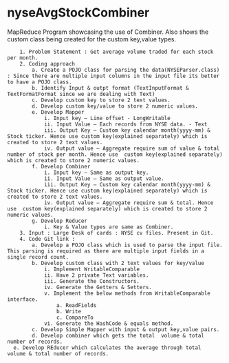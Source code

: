 # nyseAvgStockCombiner
MapReduce Program showcasing the use of Combiner. Also shows the custom class being created for the custom key,value types.

		1. Problem Statement : Get average volume traded for each stock per month.
		2. Coding approach
			a. Create a POJO class for parsing the data(NYSEParser.class)  : Since there are multiple input columns in the input file its better to have a POJO class.
			b. Identify Input & outpt format (TextInputFormat & TextFormatFormat since we are dealing with Text)
			c. Develop custom key to store 2 text values.
			d. Develop custom key/value to store 2 numeric values.
			e. Develop Mapper
				i. Input key – Line offset - LongWritable
				ii. Input Value – Each records from NYSE data. - Text
				iii. Output Key – Custom key calendar month(yyyy-mm) & Stock ticker. Hence use custom key(explained separately) which is created to store 2 text values.
				iv. Output value – Aggregate require sum of value & total number of stock per month. Hence use  custom key(explained separately) which is created to store 2 numeric values.
			f. Develop Combiner
				i. Input key – Same as output key.
				ii. Input Value – Same as output value.
				iii. Output Key – Custom key calendar month(yyyy-mm) & Stock ticker. Hence use custom key(explained separately) which is created to store 2 text values.
				iv. Output value – Aggregate require sum & total. Hence use  custom key(explained separately) which is created to store 2 numeric values.
			g. Develop Reducer
				i. Key & Value types are same as Combiner.				
		3. Input : Large Desk of cards : NYSE cv files. Present in Git.
		4. Code Git link : 
			a. Develop a POJO class which is used to parse the input file. This parsing is required as there are multiple input fields in a single record count.
			b. Develop custom class with 2 text values for key/value
				i. Implement WritableComparable
				ii. Have 2 private Text variables.
				iii. Generate the Constructors.
				iv. Generate the Getters & Setters.
				v. Implement the below methods from WritableComparable interface.
					a. ReadFields
					b. Write
					c. CompareTo
				vi. Generate the HashCode & equals method.
			c. Develop Simple Mapper with input & output key,value pairs.
			d. Develop combiner which gets the total  volume & total number of records.
      e. Develop REducer which calculates the average through total  volume & total number of records.
